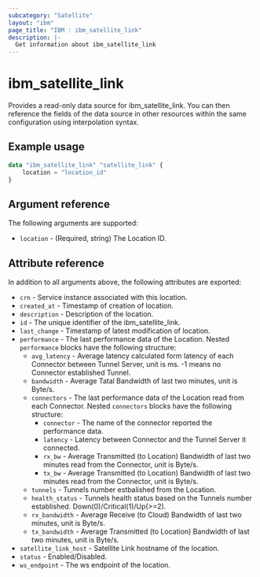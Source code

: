 ```yaml
---
subcategory: "Satellite"
layout: "ibm"
page_title: "IBM : ibm_satellite_link"
description: |-
  Get information about ibm_satellite_link
---
```


# ibm_satellite_link

Provides a read-only data source for ibm_satellite_link. You can then reference the fields of the data source in other resources within the same configuration using interpolation syntax.

## Example usage

```terraform
data "ibm_satellite_link" "satellite_link" {
	location = "location_id"
}
```

## Argument reference

The following arguments are supported:

* `location` - (Required, string) The Location ID.

## Attribute reference

In addition to all arguments above, the following attributes are exported:

* `crn` - Service instance associated with this location.
* `created_at` - Timestamp of creation of location.
* `description` - Description of the location.
* `id` - The unique identifier of the ibm_satellite_link.
* `last_change` - Timestamp of latest modification of location.
* `performance` - The last performance data of the Location. Nested `performance` blocks have the following structure:
	* `avg_latency` - Average latency calculated form latency of each Connector between Tunnel Server, unit is ms. -1 means no Connector established Tunnel.
	* `bandwidth` - Average Tatal Bandwidth of last two minutes, unit is Byte/s.
	* `connectors` - The last performance data of the Location read from each Connector. Nested `connectors` blocks have the following structure:
		* `connector` - The name of the connector reported the performance data.
		* `latency` - Latency between Connector and the Tunnel Server it connected.
		* `rx_bw` - Average Transmitted (to Location) Bandwidth of last two minutes read from the Connector, unit is Byte/s.
		* `tx_bw` - Average Transmitted (to Location) Bandwidth of last two minutes read from the Connector, unit is Byte/s.
	* `tunnels` - Tunnels number estbalished from the Location.
	* `health_status` - Tunnels health status based on the Tunnels number established. Down(0)/Critical(1)/Up(>=2).
	* `rx_bandwidth` - Average Receive (to Cloud) Bandwidth of last two minutes, unit is Byte/s.
	* `tx_bandwidth` - Average Transmitted (to Location) Bandwidth of last two minutes, unit is Byte/s.
* `satellite_link_host` - Satellite Link hostname of the location.
* `status` - Enabled/Disabled.	
* `ws_endpoint` - The ws endpoint of the location.		

